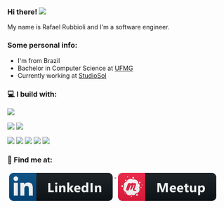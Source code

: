 ### Hi there! <img src="https://raw.githubusercontent.com/MartinHeinz/MartinHeinz/master/wave.gif" width="30px">

My name is Rafael Rubbioli and I'm a software engineer.

### Some personal info:
- I'm from Brazil
- Bachelor in Computer Science at [UFMG](https://www.dcc.ufmg.br/dcc/)
- Currently working at [StudioSol](https://www.studiosol.com.br/)

### 💻 I build with:
![](https://img.shields.io/badge/OS-Linux-informational?style=flat&logo=linux&logoColor=white&color=blue)

![](https://img.shields.io/badge/Lang-Go-informational?style=flat&logo=go&logoColor=white&color=blue)
![](https://img.shields.io/badge/Lang-Python-informational?style=flat&logo=python&logoColor=white&color=blue)

![](https://img.shields.io/badge/Tools-Docker-informational?style=flat&logo=docker&logoColor=white&color=blue)
![](https://img.shields.io/badge/Tools-Kubernetes-informational?style=flat&logo=kubernetes&logoColor=white&color=blue)
![](https://img.shields.io/badge/Tools-Mariadb-informational?style=flat&logo=mariadb&logoColor=white&color=blue)
![](https://img.shields.io/badge/Tools-Influxdb-informational?style=flat&logo=influxdb&logoColor=white&color=blue)
![](https://img.shields.io/badge/Tools-Grafana-informational?style=flat&logo=grafana&logoColor=white&color=blue)

### 💬 Find me at:

<a href="https://www.linkedin.com/in/rafael-rubbioli-ferreira-0a455215b//">
  <img
    src="https://raw.githubusercontent.com/MikeCodesDotNET/ColoredBadges/master/svg/social/linkedin.svg"
    alt="LinkedIn"
    style="vertical-align: top; margin: 4px;"
  />
</a>
<a href="https://www.meetup.com/members/203873574/">
  <img
    src="https://raw.githubusercontent.com/MikeCodesDotNET/ColoredBadges/master/svg/social/meetup.svg"
    alt="Meetup"
    style="vertical-align: top; margin: 4px;"
  />
</a>

